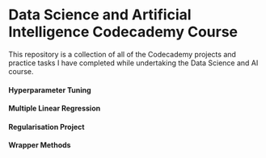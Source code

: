 # Data Science and Artificial Intelligence Codecademy Course

This repository is a collection of all of the Codecademy projects and practice tasks I have completed while undertaking the Data Science and AI course.

#### Hyperparameter Tuning

#### Multiple Linear Regression

#### Regularisation Project

#### Wrapper Methods